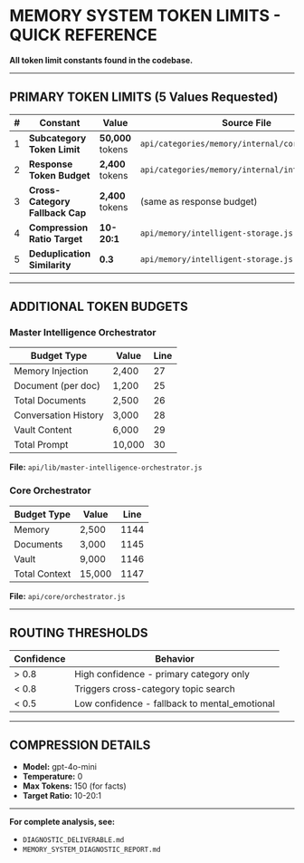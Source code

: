 # MEMORY SYSTEM TOKEN LIMITS - QUICK REFERENCE

**All token limit constants found in the codebase.**

---

## PRIMARY TOKEN LIMITS (5 Values Requested)

| # | Constant | Value | Source File | Line |
|---|----------|-------|-------------|------|
| 1 | **Subcategory Token Limit** | **50,000** tokens | `api/categories/memory/internal/core.js` | 36 |
| 2 | **Response Token Budget** | **2,400** tokens | `api/categories/memory/internal/intelligence.js` | 2325 |
| 3 | **Cross-Category Fallback Cap** | **2,400** tokens | (same as response budget) | 1507 |
| 4 | **Compression Ratio Target** | **10-20:1** | `api/memory/intelligent-storage.js` | 3, 95 |
| 5 | **Deduplication Similarity** | **0.3** | `api/memory/intelligent-storage.js` | 144 |

---

## ADDITIONAL TOKEN BUDGETS

### Master Intelligence Orchestrator

| Budget Type | Value | Line |
|-------------|-------|------|
| Memory Injection | 2,400 | 27 |
| Document (per doc) | 1,200 | 25 |
| Total Documents | 2,500 | 26 |
| Conversation History | 3,000 | 28 |
| Vault Content | 6,000 | 29 |
| Total Prompt | 10,000 | 30 |

**File:** `api/lib/master-intelligence-orchestrator.js`

### Core Orchestrator

| Budget Type | Value | Line |
|-------------|-------|------|
| Memory | 2,500 | 1144 |
| Documents | 3,000 | 1145 |
| Vault | 9,000 | 1146 |
| Total Context | 15,000 | 1147 |

**File:** `api/core/orchestrator.js`

---

## ROUTING THRESHOLDS

| Confidence | Behavior |
|-----------|----------|
| > 0.8 | High confidence - primary category only |
| < 0.8 | Triggers cross-category topic search |
| < 0.5 | Low confidence - fallback to mental_emotional |

---

## COMPRESSION DETAILS

- **Model:** gpt-4o-mini
- **Temperature:** 0
- **Max Tokens:** 150 (for facts)
- **Target Ratio:** 10-20:1

---

**For complete analysis, see:**
- `DIAGNOSTIC_DELIVERABLE.md`
- `MEMORY_SYSTEM_DIAGNOSTIC_REPORT.md`
